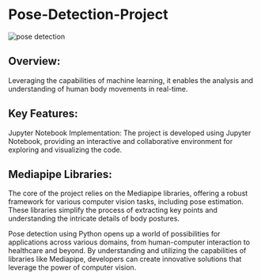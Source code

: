 # Pose-Detection-Project
![pose detection](https://github.com/TariTech28/Pose-Detection-Project/assets/140518602/5cd9b2b7-d34e-4c2e-ac9c-4f1c69e42f3e)

## Overview:
 Leveraging the capabilities of machine learning, it enables the analysis and understanding of human body movements in real-time.

## Key Features:
Jupyter Notebook Implementation: The project is developed using Jupyter Notebook, providing an interactive and collaborative environment for exploring and visualizing the code.

## Mediapipe Libraries: 
The core of the project relies on the Mediapipe libraries, offering a robust framework for various computer vision tasks, including pose estimation. These libraries simplify the process of extracting key points and understanding the intricate details of body postures.

Pose detection using Python opens up a world of possibilities for applications across various domains, from human-computer interaction to healthcare and beyond. By understanding and utilizing the capabilities of libraries like Mediapipe, developers can create innovative solutions that leverage the power of computer vision.
